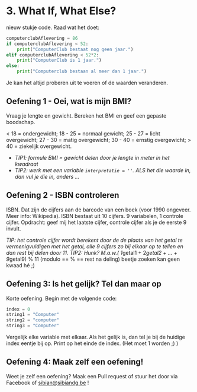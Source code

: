 # 3. What If, What Else?
nieuw stukje code. Raad wat het doet:
```python
computerclubAflevering = 86
if computerclubAflevering < 52:
    print("ComputerClub bestaat nog geen jaar.")
elif computerclubAflevering < 52*2:
    print("ComputerClub is 1 jaar.")
else:
    print("Computerclub bestaan al meer dan 1 jaar.")
```
Je kan het altijd proberen uit te voeren of de waarden veranderen.

## Oefening 1 - Oei, wat is mijn BMI?
Vraag je lengte en gewicht. Bereken het BMI en geef een gepaste boodschap.

< 18 = ondergewicht; 18 - 25 = normaal gewicht; 25 - 27 = licht overgewicht; 27 - 30 = matig overgewicht; 30 - 40 = ernstig overgewicht; > 40 = ziekelijk overgewicht.

- *TIP1: formule BMI = gewicht delen door je lengte in meter in het kwadraat*
- *TIP2: werk met een variable `interpretatie = ''`. ALS het die waarde in, dan vul je die in, anders ...*

## Oefening 2 - ISBN controleren
ISBN. Dat zijn de cijfers aan de barcode van een boek (voor 1990 ongeveer. Meer info: Wikipedia).
ISBN bestaat uit 10 cijfers. 9 variabelen, 1 controle cijfer.
Opdracht: geef mij het laatste cijfer, controle cijfer als je de eerste 9 invult.

*TIP: het controle cijfer wordt berekent door de de plaats van het getal te vermenigvuldigen met het getal, alle 9 cijfers zo bij elkaar op te tellen en dan rest bij delen door 11.*
*TIP2: Hunk? M.a.w.( 1*getal1 + 2*getal2 + ... + 9*getal9) % 11 (modulo == % == rest na deling)
beetje zoeken kan geen kwaad hé ;)

## Oefening 3: Is het gelijk? Tel dan maar op
Korte oefening. Begin met de volgende code:
```python
index = 0
string1 = "Computer"
string2 = "computer"
string3 = "Computer"
```
Vergelijk elke variable met elkaar. Als het gelijk is, dan tel je bij de huidige index eentje bij op.
Print op het einde de index. (Het moet 1 worden ;) ) 

## Oefening 4: Maak zelf een oefening!
Weet je zelf een oefening? Maak een Pull request of stuur het door via Facebook of sibian@sibiandg.be !